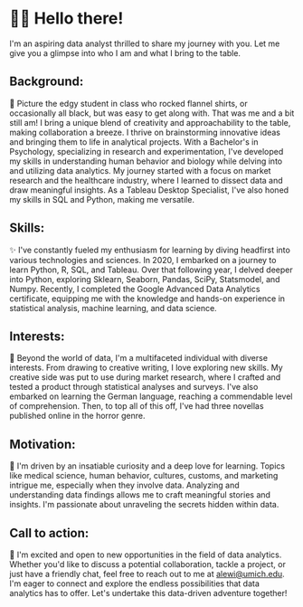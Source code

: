# 👋🏽 Hello there! 

I'm an aspiring data analyst thrilled to share my journey with you. Let me give you a glimpse into who I am and what I bring to the table.

## Background:
📜 Picture the edgy student in class who rocked flannel shirts, or occasionally all black, but was easy to get along with. That was me and a bit still am! I bring a unique blend of creativity and approachability to the table, making collaboration a breeze. I thrive on brainstorming innovative ideas and bringing them to life in analytical projects. With a Bachelor's in Psychology, specializing in research and experimentation, I've developed my skills in understanding human behavior and biology while delving into and utilizing data analytics. My journey started with a focus on market research and the healthcare industry, where I learned to dissect data and draw meaningful insights. As a Tableau Desktop Specialist, I've also honed my skills in SQL and Python, making me versatile.

## Skills:
✨ I've constantly fueled my enthusiasm for learning by diving headfirst into various technologies and sciences. In 2020, I embarked on a journey to learn Python, R, SQL, and Tableau. Over that following year, I delved deeper into Python, exploring Sklearn, Seaborn, Pandas, SciPy, Statsmodel, and Numpy. Recently, I completed the Google Advanced Data Analytics certificate, equipping me with the knowledge and hands-on experience in statistical analysis, machine learning, and data science.

## Interests:
🔬 Beyond the world of data, I'm a multifaceted individual with diverse interests. From drawing to creative writing, I love exploring new skills. My creative side was put to use during market research, where I crafted and tested a product through statistical analyses and surveys. I've also embarked on learning the German language, reaching a commendable level of comprehension. Then, to top all of this off, I've had three novellas published online in the horror genre.

## Motivation:
🎯 I'm driven by an insatiable curiosity and a deep love for learning. Topics like medical science, human behavior, cultures, customs, and marketing intrigue me, especially when they involve data. Analyzing and understanding data findings allows me to craft meaningful stories and insights. I'm passionate about unraveling the secrets hidden within data.

## Call to action:
📧 I'm excited and open to new opportunities in the field of data analytics. Whether you'd like to discuss a potential collaboration, tackle a project, or just have a friendly chat, feel free to reach out to me at alewi@umich.edu. I'm eager to connect and explore the endless possibilities that data analytics has to offer. Let's undertake this data-driven adventure together!

<!---
Nero103/Nero103 is a ✨ special ✨ repository because its `README.md` (this file) appears on your GitHub profile.
You can click the Preview link to take a look at your changes.
--->
